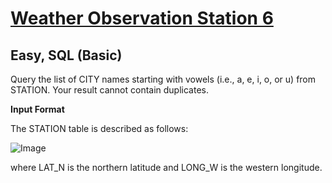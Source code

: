 # [Weather Observation Station 6](https://www.hackerrank.com/challenges/weather-observation-station-6/problem?isFullScreen=true)

## Easy, SQL (Basic)
Query the list of CITY names starting with vowels (i.e., a, e, i, o, or u) from STATION. Your result cannot contain duplicates.

**Input Format**

The STATION table is described as follows:

![Image](https://github.com/user-attachments/assets/d764f174-2c61-4117-abb5-f386e67ccba8)

where LAT_N is the northern latitude and LONG_W is the western longitude.